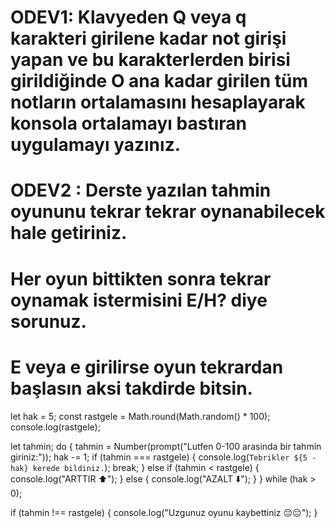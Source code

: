# ODEV1: Klavyeden Q veya q karakteri girilene kadar not girişi yapan ve bu karakterlerden birisi girildiğinde O ana kadar girilen tüm notların ortalamasını hesaplayarak konsola ortalamayı bastıran uygulamayı yazınız.

# ODEV2 : Derste yazılan tahmin oyununu tekrar tekrar oynanabilecek hale getiriniz.

# Her oyun bittikten sonra tekrar oynamak istermisini E/H? diye sorunuz.

# E veya e girilirse oyun tekrardan başlasın aksi takdirde bitsin.

let hak = 5;
const rastgele = Math.round(Math.random() \* 100);
console.log(rastgele);

let tahmin;
do {
tahmin = Number(prompt("Lutfen 0-100 arasinda bir tahmin giriniz:"));
hak -= 1;
if (tahmin === rastgele) {
console.log(`Tebrikler ${5 - hak} kerede bildiniz.`);
break;
} else if (tahmin < rastgele) {
console.log("ARTTIR ⬆️");
} else {
console.log("AZALT ⬇️");
}
} while (hak > 0);

if (tahmin !== rastgele) {
console.log("Uzgunuz oyunu kaybettiniz 😔😔");
}
